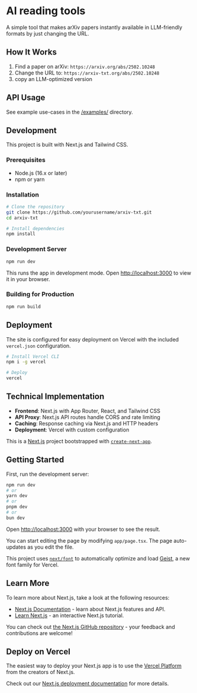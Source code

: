 # AI reading tools

A simple tool that makes arXiv papers instantly available in LLM-friendly formats by just changing the URL.

## How It Works

1. Find a paper on arXiv: `https://arxiv.org/abs/2502.10248`
2. Change the URL to: `https://arxiv-txt.org/abs/2502.10248`
3. copy an LLM-optimized version

## API Usage

See example use-cases in the [/examples/]() directory.

## Development

This project is built with Next.js and Tailwind CSS.

### Prerequisites

- Node.js (16.x or later)
- npm or yarn

### Installation

```bash
# Clone the repository
git clone https://github.com/yourusername/arxiv-txt.git
cd arxiv-txt

# Install dependencies
npm install
```

### Development Server

```bash
npm run dev
```

This runs the app in development mode. Open [http://localhost:3000](http://localhost:3000) to view it in your browser.

### Building for Production

```bash
npm run build
```

## Deployment

The site is configured for easy deployment on Vercel with the included `vercel.json` configuration.

```bash
# Install Vercel CLI
npm i -g vercel

# Deploy
vercel
```

## Technical Implementation

- **Frontend**: Next.js with App Router, React, and Tailwind CSS
- **API Proxy**: Next.js API routes handle CORS and rate limiting
- **Caching**: Response caching via Next.js and HTTP headers
- **Deployment**: Vercel with custom configuration

This is a [Next.js](https://nextjs.org) project bootstrapped with [`create-next-app`](https://nextjs.org/docs/app/api-reference/cli/create-next-app).


## Getting Started

First, run the development server:

```bash
npm run dev
# or
yarn dev
# or
pnpm dev
# or
bun dev
```

Open [http://localhost:3000](http://localhost:3000) with your browser to see the result.

You can start editing the page by modifying `app/page.tsx`. The page auto-updates as you edit the file.

This project uses [`next/font`](https://nextjs.org/docs/app/building-your-application/optimizing/fonts) to automatically optimize and load [Geist](https://vercel.com/font), a new font family for Vercel.

## Learn More

To learn more about Next.js, take a look at the following resources:

- [Next.js Documentation](https://nextjs.org/docs) - learn about Next.js features and API.
- [Learn Next.js](https://nextjs.org/learn) - an interactive Next.js tutorial.

You can check out [the Next.js GitHub repository](https://github.com/vercel/next.js) - your feedback and contributions are welcome!

## Deploy on Vercel

The easiest way to deploy your Next.js app is to use the [Vercel Platform](https://vercel.com/new?utm_medium=default-template&filter=next.js&utm_source=create-next-app&utm_campaign=create-next-app-readme) from the creators of Next.js.

Check out our [Next.js deployment documentation](https://nextjs.org/docs/app/building-your-application/deploying) for more details.
